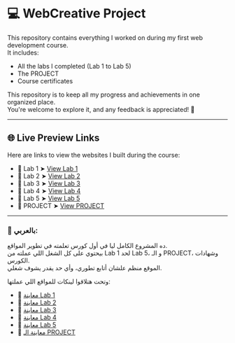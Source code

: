 # 💻 WebCreative Project

This repository contains everything I worked on during my first web development course.  
It includes:

- All the labs I completed (Lab 1 to Lab 5)  
- The PROJECT  
- Course certificates

This repository is to keep all my progress and achievements in one organized place.  
You're welcome to explore it, and any feedback is appreciated! 🌟

---

## 🌐 Live Preview Links

Here are links to view the websites I built during the course:

- 🧪 Lab 1 ➤ [View Lab 1](https://sarakamel106.github.io/WebCreative/lab1/)
- 🎨 Lab 2 ➤ [View Lab 2](https://sarakamel106.github.io/WebCreative/lab2/)
- 🧩 Lab 3 ➤ [View Lab 3](https://sarakamel106.github.io/WebCreative/lab3/)
- 📐 Lab 4 ➤ [View Lab 4](https://sarakamel106.github.io/WebCreative/lab4/)
- 📱 Lab 5 ➤ [View Lab 5](https://sarakamel106.github.io/WebCreative/lab5/)
- 🌟 PROJECT ➤ [View PROJECT](https://sarakamel106.github.io/WebCreative/project/)

---

### 📌 بالعربي:

ده المشروع الكامل ليا في أول كورس تعلمته في تطوير المواقع.  
بيحتوي على كل الشغل اللي عملته من Lab 1 لحد Lab 5، و الـ PROJECT، وشهادات الكورس.  
الموقع منظم علشان أتابع تطوري، وأي حد يقدر يشوف شغلي.

وتحت هتلاقوا لينكات للمواقع اللي عملتها:

- 🧪 [معاينة Lab 1](https://sarakamel106.github.io/WebCreative/lab1/)
- 🎨 [معاينة Lab 2](https://sarakamel106.github.io/WebCreative/lab2/)
- 🧩 [معاينة Lab 3](https://sarakamel106.github.io/WebCreative/lab3/)
- 📐 [معاينة Lab 4](https://sarakamel106.github.io/WebCreative/lab4/)
- 📱 [معاينة Lab 5](https://sarakamel106.github.io/WebCreative/lab5/)
- 🌟 [معاينة الـ PROJECT](https://sarakamel106.github.io/WebCreative/project/)
